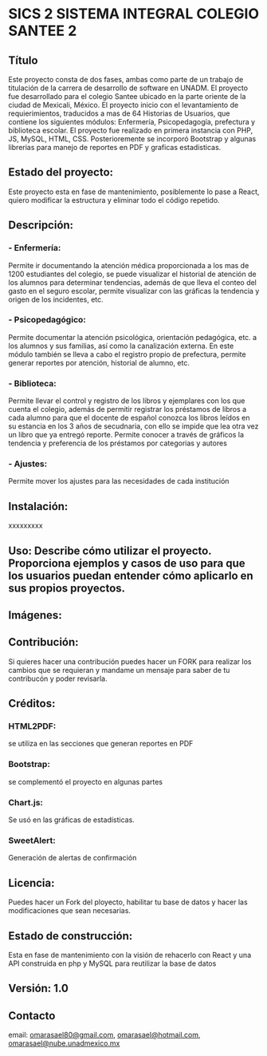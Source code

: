 # SICS 2 SISTEMA INTEGRAL COLEGIO SANTEE 2

## Título 
Este proyecto consta de dos fases, ambas como parte de un trabajo de titulación de la carrera de desarrollo de software en UNADM. El proyecto fue desarrollado para  el colegio Santee ubicado en la  parte oriente de la ciudad de Mexicali, México. El proyecto inicio con el levantamiento de requierimientos, traducidos a mas de 64 Historias de Usuarios, que contiene los siguientes módulos: Enfermería, Psicopedagogía, prefectura y biblioteca escolar. El proyecto fue realizado en primera instancia con PHP, JS, MySQL, HTML, CSS. Posterioremente se incorporó Bootstrap y algunas librerias para manejo de reportes en PDF y graficas estadisticas.

## Estado del proyecto:
Este proyecto esta en fase de mantenimiento, posiblemente lo pase a React, quiero modificar la estructura y eliminar todo el código repetido.

##  Descripción:
### - Enfermería: 
Permite ir documentando la atención médica proporcionada a los mas de 1200 estudiantes del colegio, se puede visualizar el historial de atención de los alumnos para determinar tendencias, además de que lleva el conteo del gasto en el seguro escolar, permite visualizar con las gráficas la tendencia y origen de los incidentes, etc.
### - Psicopedagógico:
Permite documentar la atención psicológica, orientación pedagógica, etc. a los alumnos y sus familias, así como la canalización externa. En este módulo también se lleva a cabo el registro propio de prefectura, permite generar reportes por atención, historial de alumno, etc.
### - Biblioteca: 
Permite llevar el control y registro de los libros y ejemplares con los que cuenta el colegio, además de permitir registrar los préstamos de libros a cada alumno para que el docente de español conozca los libros leídos en su estancia en los 3 años de secudnaria, con ello se impide que lea otra vez un libro que ya entregó reporte. Permite conocer a través de gráficos la tendencia y preferencia de los préstamos por categorias y autores
### - Ajustes:
Permite mover los ajustes para las necesidades de cada institución

## Instalación: 
xxxxxxxxx


## Uso: Describe cómo utilizar el proyecto. Proporciona ejemplos y casos de uso para que los usuarios puedan entender cómo aplicarlo en sus propios proyectos.

## Imágenes: 






## Contribución:
Si quieres hacer una contribución puedes hacer un FORK para realizar los cambios que se requieran y mandame un mensaje para saber de tu contribucón y poder revisarla.
## Créditos:
### HTML2PDF: 
se utiliza en las secciones que generan reportes en PDF
### Bootstrap:
se complementó el proyecto en algunas partes
### Chart.js: 
Se usó en las gráficas de estadísticas.
### SweetAlert:
Generación de alertas de confirmación
## Licencia:
Puedes hacer un Fork del ployecto, habilitar tu base de datos y hacer las modificaciones que sean necesarias.

## Estado de construcción:
Esta en fase de mantenimiento con la visión de rehacerlo con React y una API construida en php y MySQL para reutilizar la base de datos

## Versión: 1.0 


## Contacto
email: omarasael80@gmail.com, omarasael@hotmail.com, omarasael@nube.unadmexico.mx
